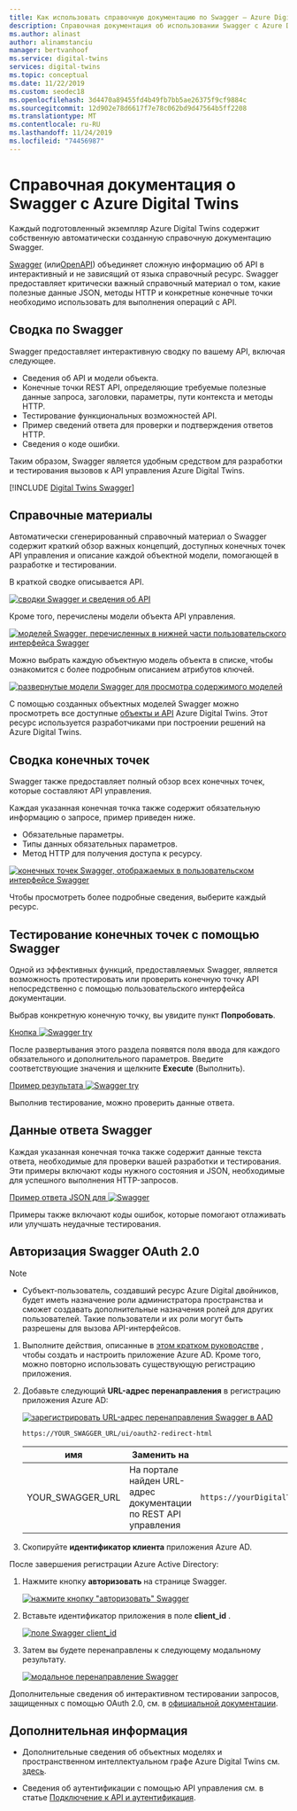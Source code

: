 ```yaml
---
title: Как использовать справочную документацию по Swagger — Azure Digital двойников | Документация Майкрософт
description: Справочная документация об использовании Swagger с Azure Digital Twins.
ms.author: alinast
author: alinamstanciu
manager: bertvanhoof
ms.service: digital-twins
services: digital-twins
ms.topic: conceptual
ms.date: 11/22/2019
ms.custom: seodec18
ms.openlocfilehash: 3d4470a89455fd4b49fb7bb5ae26375f9cf9884c
ms.sourcegitcommit: 12d902e78d6617f7e78c062bd9d47564b5ff2208
ms.translationtype: MT
ms.contentlocale: ru-RU
ms.lasthandoff: 11/24/2019
ms.locfileid: "74456987"
---
```

# <a name="azure-digital-twins-swagger-reference-documentation"></a>Справочная документация о Swagger с Azure Digital Twins

Каждый подготовленный экземпляр Azure Digital Twins содержит собственную автоматически созданную справочную документацию Swagger.

[Swagger](https://swagger.io/) (или[OpenAPI](https://www.openapis.org/)) объединяет сложную информацию об API в интерактивный и не зависящий от языка справочный ресурс. Swagger предоставляет критически важный справочный материал о том, какие полезные данные JSON, методы HTTP и конкретные конечные точки необходимо использовать для выполнения операций с API.

## <a name="swagger-summary"></a>Сводка по Swagger

Swagger предоставляет интерактивную сводку по вашему API, включая следующее.

* Сведения об API и модели объекта.
* Конечные точки REST API, определяющие требуемые полезные данные запроса, заголовки, параметры, пути контекста и методы HTTP.
* Тестирование функциональных возможностей API.
* Пример сведений ответа для проверки и подтверждения ответов HTTP.
* Сведения о коде ошибки.

Таким образом, Swagger является удобным средством для разработки и тестирования вызовов к API управления Azure Digital Twins.

[!INCLUDE [Digital Twins Swagger](../../includes/digital-twins-swagger.md)]

## <a name="reference-material"></a>Справочные материалы

Автоматически сгенерированный справочный материал о Swagger содержит краткий обзор важных концепций, доступных конечных точек API управления и описание каждой объектной модели, помогающей в разработке и тестировании.

В краткой сводке описывается API.

[![сводки Swagger и сведения об API](media/how-to-use-swagger/swagger-management-top-img.png)](media/how-to-use-swagger/swagger-management-top-img.png#lightbox)

Кроме того, перечислены модели объекта API управления.

[![моделей Swagger, перечисленных в нижней части пользовательского интерфейса Swagger](media/how-to-use-swagger/swagger-management-models-img.png)](media/how-to-use-swagger/swagger-management-models-img.png#lightbox)

Можно выбрать каждую объектную модель объекта в списке, чтобы ознакомится с более подробным описанием атрибутов ключей.

[![развернутые модели Swagger для просмотра содержимого моделей](media/how-to-use-swagger/swagger-management-model-img.png)](media/how-to-use-swagger/swagger-management-model-img.png#lightbox)

С помощью созданных объектных моделей Swagger можно просмотреть все доступные [объекты и API](./concepts-objectmodel-spatialgraph.md) Azure Digital Twins. Этот ресурс используется разработчиками при построении решений на Azure Digital Twins.

## <a name="endpoint-summary"></a>Сводка конечных точек

Swagger также предоставляет полный обзор всех конечных точек, которые составляют API управления.

Каждая указанная конечная точка также содержит обязательную информацию о запросе, пример приведен ниже.

* Обязательные параметры.
* Типы данных обязательных параметров.
* Метод HTTP для получения доступа к ресурсу.

[![конечных точек Swagger, отображаемых в пользовательском интерфейсе Swagger](media/how-to-use-swagger/swagger-management-endpoints-img.png)](media/how-to-use-swagger/swagger-management-endpoints-img.png#lightbox)

Чтобы просмотреть более подробные сведения, выберите каждый ресурс.

## <a name="use-swagger-to-test-endpoints"></a>Тестирование конечных точек с помощью Swagger

Одной из эффективных функций, предоставляемых Swagger, является возможность протестировать или проверить конечную точку API непосредственно с помощью пользовательского интерфейса документации.

Выбрав конкретную конечную точку, вы увидите пункт **Попробовать**.

[Кнопка ![Swagger try](media/how-to-use-swagger/swagger-management-try-img.png)](media/how-to-use-swagger/swagger-management-try-img.png#lightbox)

После развертывания этого раздела появятся поля ввода для каждого обязательного и дополнительного параметров. Введите соответствующие значения и щелкните **Execute** (Выполнить).

[Пример результата ![Swagger try](media/how-to-use-swagger/swagger-management-tried-img.png)](media/how-to-use-swagger/swagger-management-tried-img.png#lightbox)

Выполнив тестирование, можно проверить данные ответа.

## <a name="swagger-response-data"></a>Данные ответа Swagger

Каждая указанная конечная точка также содержит данные текста ответа, необходимые для проверки вашей разработки и тестирования. Эти примеры включают коды нужного состояния и JSON, необходимые для успешного выполнения HTTP-запросов.

[Пример ответа JSON для ![Swagger](media/how-to-use-swagger/swagger-management-response-img.png)](media/how-to-use-swagger/swagger-management-response-img.png#lightbox)

Примеры также включают коды ошибок, которые помогают отлаживать или улучшать неудачные тестирования.

## <a name="swagger-oauth-20-authorization"></a>Авторизация Swagger OAuth 2.0

> [!NOTE]
> * Субъект-пользователь, создавший ресурс Azure Digital двойников, будет иметь назначение роли администратора пространства и сможет создавать дополнительные назначения ролей для других пользователей. Такие пользователи и их роли могут быть разрешены для вызова API-интерфейсов.

1. Выполните действия, описанные в [этом кратком руководстве](https://docs.microsoft.com/azure/active-directory/develop/quickstart-v1-integrate-apps-with-azure-ad) , чтобы создать и настроить приложение Azure AD. Кроме того, можно повторно использовать существующую регистрацию приложения.

1. Добавьте следующий **URL-адрес перенаправления** в регистрацию приложения Azure AD:

    [![зарегистрировать URL-адрес перенаправления Swagger в AAD](media/how-to-use-swagger/swagger-aad-redirect-url-registration.png)](media/how-to-use-swagger/swagger-aad-redirect-url-registration.png#lightbox)

    ```plaintext
    https://YOUR_SWAGGER_URL/ui/oauth2-redirect-html
    ```
    | имя  | Заменить на | Пример |
    |---------|---------|---------|
    | YOUR_SWAGGER_URL | На портале найден URL-адрес документации по REST API управления  | `https://yourDigitalTwinsName.yourLocation.azuresmartspaces.net/management/swagger` |

1. Скопируйте **идентификатор клиента** приложения Azure AD.

После завершения регистрации Azure Active Directory:

1. Нажмите кнопку **авторизовать** на странице Swagger.

    [![нажмите кнопку "авторизовать" Swagger](media/how-to-use-swagger/swagger-select-authorize-btn.png)](media/how-to-use-swagger/swagger-select-authorize-btn.png#lightbox)

1. Вставьте идентификатор приложения в поле **client_id** .

    [![поле Swagger client_id](media/how-to-use-swagger/swagger-auth-form.png)](media/how-to-use-swagger/swagger-auth-form.png#lightbox)

1. Затем вы будете перенаправлены к следующему модальному результату.

    [![модальное перенаправление Swagger](media/how-to-use-swagger/swagger-auth-redirect-img.png)](media/how-to-use-swagger/swagger-auth-redirect-img.png#lightbox)

Дополнительные сведения об интерактивном тестировании запросов, защищенных с помощью OAuth 2.0, см. в [официальной документации](https://swagger.io/docs/specification/authentication/oauth2/).

## <a name="next-steps"></a>Дополнительная информация

- Дополнительные сведения об объектных моделях и пространственном интеллектуальном графе Azure Digital Twins см. [здесь](./concepts-objectmodel-spatialgraph.md).

- Сведения об аутентификации с помощью API управления см. в статье [Подключение к API и аутентификация](./security-authenticating-apis.md).